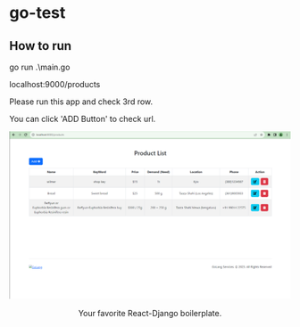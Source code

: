 # go-test

## How to run

go run .\main.go

localhost:9000/products


Please run this app and check 3rd row.

You can click 'ADD Button' to check url.

<p align="center">
  <img alt="django-react-typescript logo" src="assets/screen.png" />
  <p align="center">Your favorite React-Django boilerplate.</p>
</p>
